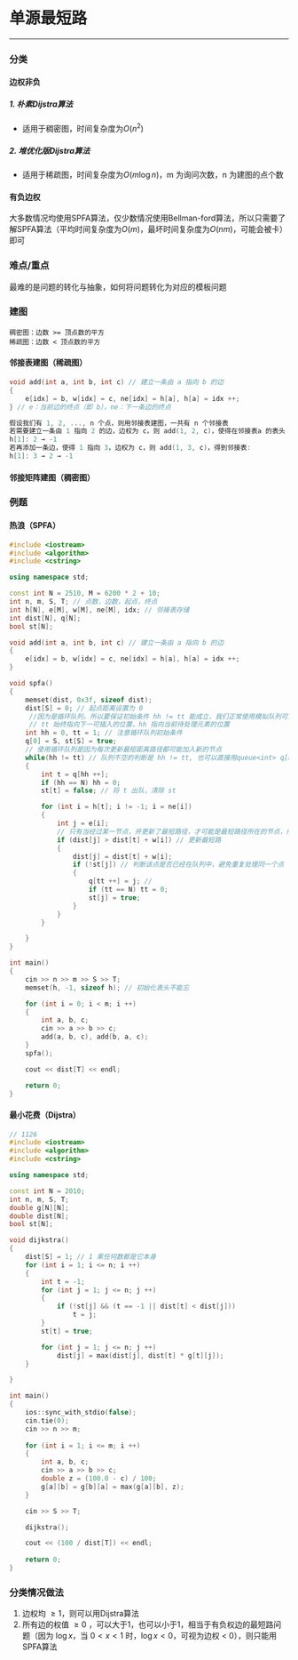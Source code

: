 # 单源最短路

---

### 分类
#### 边权非负
##### 1. 朴素Dijstra算法

- 适用于稠密图，时间复杂度为$O(n^2)$
##### 2. 堆优化版Dijstra算法

- 适用于稀疏图，时间复杂度为$O(m \log n)$，m 为询问次数，n 为建图的点个数
#### 有负边权

大多数情况均使用SPFA算法，仅少数情况使用Bellman-ford算法，所以只需要了解SPFA算法（平均时间复杂度为$O(m)$，最坏时间复杂度为$O(nm)$，可能会被卡）即可

### 难点/重点

最难的是问题的转化与抽象，如何将问题转化为对应的模板问题

### 建图

```
稠密图：边数 >= 顶点数的平方
稀疏图：边数 < 顶点数的平方
```
#### 邻接表建图（稀疏图）

```C++
void add(int a, int b, int c) // 建立一条由 a 指向 b 的边
{
    e[idx] = b, w[idx] = c, ne[idx] = h[a], h[a] = idx ++;
} // e：当前边的终点（即 b），ne：下一条边的终点

假设我们有 1, 2, ..., n 个点，则用邻接表建图，一共有 n 个邻接表
若需要建立一条由 1 指向 2 的边，边权为 c，则 add(1, 2, c)，使得在邻接表a 的表头 h[1] 后建立了一条指向 2 的边，即：
h[1]: 2 → -1
若再添加一条边，使得 1 指向 3，边权为 c，则 add(1, 3, c)，得到邻接表:
h[1]: 3 → 2 → -1
```
#### 邻接矩阵建图（稠密图）


### 例题
#### 热浪（SPFA）

```C++
#include <iostream>
#include <algorithm>
#include <cstring>

using namespace std;

const int N = 2510, M = 6200 * 2 + 10;
int n, m, S, T; // 点数，边数，起点，终点
int h[N], e[M], w[M], ne[M], idx; // 邻接表存储
int dist[N], q[N];
bool st[N];

void add(int a, int b, int c) // 建立一条由 a 指向 b 的边
{
    e[idx] = b, w[idx] = c, ne[idx] = h[a], h[a] = idx ++;
}

void spfa()
{
    memset(dist, 0x3f, sizeof dist);
    dist[S] = 0; // 起点距离设置为 0
	 //因为是循环队列，所以要保证初始条件 hh != tt 能成立，我们正常使用模拟队列可能习惯了使 hh = 0, tt = 0，并用 while(hh <= tt)来作为循环条件，所以可能对此处的 tt = 1心存疑惑。其实很简单，此处需要保证循环队列成立，故 tt 指向的是下一空位，而非指向队尾元素；若 hh == tt，则说明循环队列中不存在
	 // tt 始终指向下一可插入的位置，hh 指向当前待处理元素的位置
    int hh = 0, tt = 1; // 注意循环队列初始条件
    q[0] = S, st[S] = true;
    // 使用循环队列是因为每次更新最短距离路径都可能加入新的节点
    while(hh != tt) // 队列不空的判断是 hh != tt, 也可以直接用queue<int> q[N], 这样就不用写 if(hh == N) h = 0 来模拟循环队列了
    {
        int t = q[hh ++];
        if (hh == N) hh = 0;
        st[t] = false; // 将 t 出队，清除 st

        for (int i = h[t]; i != -1; i = ne[i])
        {
            int j = e[i];
            // 只有当经过某一节点，并更新了最短路径，才可能是最短路径所在的节点，所以才能加入队列？
            if (dist[j] > dist[t] + w[i]) // 更新最短路
            {
                dist[j] = dist[t] + w[i];
                if (!st[j]) // 判断该点是否已经在队列中，避免重复处理同一个点
                {
                    q[tt ++] = j; // 
                    if (tt == N) tt = 0;
                    st[j] = true;
                }
            }
        }

    }
}

int main()
{
    cin >> n >> m >> S >> T;
    memset(h, -1, sizeof h); // 初始化表头不能忘

    for (int i = 0; i < m; i ++)
    {
        int a, b, c;
        cin >> a >> b >> c;
        add(a, b, c), add(b, a, c);
    }
    spfa();

    cout << dist[T] << endl;

    return 0;
}
```
#### 最小花费（Dijstra）

```C++
// 1126
#include <iostream>
#include <algorithm>
#include <cstring>

using namespace std;

const int N = 2010;
int n, m, S, T;
double g[N][N];
double dist[N];
bool st[N];

void dijkstra()
{
    dist[S] = 1; // 1 乘任何数都是它本身
    for (int i = 1; i <= n; i ++)
    {
        int t = -1;
        for (int j = 1; j <= n; j ++)
        {
            if (!st[j] && (t == -1 || dist[t] < dist[j]))
                t = j;
        }
        st[t] = true;

        for (int j = 1; j <= n; j ++)
            dist[j] = max(dist[j], dist[t] * g[t][j]);
    }

}

int main()
{
    ios::sync_with_stdio(false);
    cin.tie(0);
    cin >> n >> m;
    
    for (int i = 1; i <= m; i ++)
    {
        int a, b, c;
        cin >> a >> b >> c;
        double z = (100.0 - c) / 100;
        g[a][b] = g[b][a] = max(g[a][b], z);
    }

    cin >> S >> T;

    dijkstra();

    cout << (100 / dist[T]) << endl;
    
    return 0;
}
```


### 分类情况做法

1. 边权均 $\geq 1$，则可以用Dijstra算法
2. 所有边的权值 $\geq 0$ ，可以大于1，也可以小于1，相当于有负权边的最短路问题（因为 $\log x$，当 $0<x<1$ 时，$\log x < 0$，可视为边权 < 0），则只能用SPFA算法
